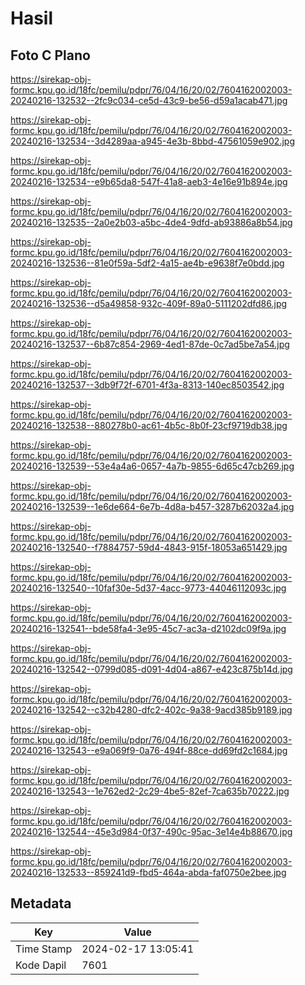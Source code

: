# Hasil

## Foto C Plano

https://sirekap-obj-formc.kpu.go.id/18fc/pemilu/pdpr/76/04/16/20/02/7604162002003-20240216-132532--2fc9c034-ce5d-43c9-be56-d59a1acab471.jpg

https://sirekap-obj-formc.kpu.go.id/18fc/pemilu/pdpr/76/04/16/20/02/7604162002003-20240216-132534--3d4289aa-a945-4e3b-8bbd-47561059e902.jpg

https://sirekap-obj-formc.kpu.go.id/18fc/pemilu/pdpr/76/04/16/20/02/7604162002003-20240216-132534--e9b65da8-547f-41a8-aeb3-4e16e91b894e.jpg

https://sirekap-obj-formc.kpu.go.id/18fc/pemilu/pdpr/76/04/16/20/02/7604162002003-20240216-132535--2a0e2b03-a5bc-4de4-9dfd-ab93886a8b54.jpg

https://sirekap-obj-formc.kpu.go.id/18fc/pemilu/pdpr/76/04/16/20/02/7604162002003-20240216-132536--81e0f59a-5df2-4a15-ae4b-e9638f7e0bdd.jpg

https://sirekap-obj-formc.kpu.go.id/18fc/pemilu/pdpr/76/04/16/20/02/7604162002003-20240216-132536--d5a49858-932c-409f-89a0-5111202dfd86.jpg

https://sirekap-obj-formc.kpu.go.id/18fc/pemilu/pdpr/76/04/16/20/02/7604162002003-20240216-132537--6b87c854-2969-4ed1-87de-0c7ad5be7a54.jpg

https://sirekap-obj-formc.kpu.go.id/18fc/pemilu/pdpr/76/04/16/20/02/7604162002003-20240216-132537--3db9f72f-6701-4f3a-8313-140ec8503542.jpg

https://sirekap-obj-formc.kpu.go.id/18fc/pemilu/pdpr/76/04/16/20/02/7604162002003-20240216-132538--880278b0-ac61-4b5c-8b0f-23cf9719db38.jpg

https://sirekap-obj-formc.kpu.go.id/18fc/pemilu/pdpr/76/04/16/20/02/7604162002003-20240216-132539--53e4a4a6-0657-4a7b-9855-6d65c47cb269.jpg

https://sirekap-obj-formc.kpu.go.id/18fc/pemilu/pdpr/76/04/16/20/02/7604162002003-20240216-132539--1e6de664-6e7b-4d8a-b457-3287b62032a4.jpg

https://sirekap-obj-formc.kpu.go.id/18fc/pemilu/pdpr/76/04/16/20/02/7604162002003-20240216-132540--f7884757-59d4-4843-915f-18053a651429.jpg

https://sirekap-obj-formc.kpu.go.id/18fc/pemilu/pdpr/76/04/16/20/02/7604162002003-20240216-132540--10faf30e-5d37-4acc-9773-44046112093c.jpg

https://sirekap-obj-formc.kpu.go.id/18fc/pemilu/pdpr/76/04/16/20/02/7604162002003-20240216-132541--bde58fa4-3e95-45c7-ac3a-d2102dc09f9a.jpg

https://sirekap-obj-formc.kpu.go.id/18fc/pemilu/pdpr/76/04/16/20/02/7604162002003-20240216-132542--0799d085-d091-4d04-a867-e423c875b14d.jpg

https://sirekap-obj-formc.kpu.go.id/18fc/pemilu/pdpr/76/04/16/20/02/7604162002003-20240216-132542--c32b4280-dfc2-402c-9a38-9acd385b9189.jpg

https://sirekap-obj-formc.kpu.go.id/18fc/pemilu/pdpr/76/04/16/20/02/7604162002003-20240216-132543--e9a069f9-0a76-494f-88ce-dd69fd2c1684.jpg

https://sirekap-obj-formc.kpu.go.id/18fc/pemilu/pdpr/76/04/16/20/02/7604162002003-20240216-132543--1e762ed2-2c29-4be5-82ef-7ca635b70222.jpg

https://sirekap-obj-formc.kpu.go.id/18fc/pemilu/pdpr/76/04/16/20/02/7604162002003-20240216-132544--45e3d984-0f37-490c-95ac-3e14e4b88670.jpg

https://sirekap-obj-formc.kpu.go.id/18fc/pemilu/pdpr/76/04/16/20/02/7604162002003-20240216-132533--859241d9-fbd5-464a-abda-faf0750e2bee.jpg


## Metadata

| Key        | Value               |
| ---------- | ------------------- |
| Time Stamp | 2024-02-17 13:05:41 |
| Kode Dapil | 7601                |



